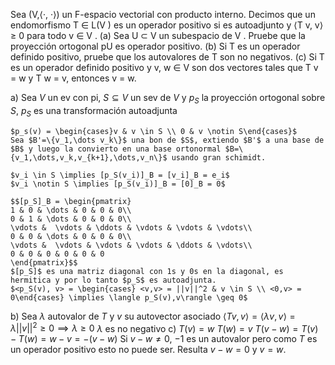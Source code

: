 Sea (V,⟨·, ·⟩) un F-espacio vectorial con producto interno. Decimos que un endomorfismo T ∈ L(V )
es un operador positivo si es autoadjunto y ⟨T v, v⟩ ≥ 0 para todo v ∈ V .
(a) Sea U ⊂ V un subespacio de V . Pruebe que la proyección ortogonal pU es operador positivo.
(b) Si T es un operador definido positivo, pruebe que los autovalores de T son no negativos.
(c) Si T es un operador definido positivo y v, w ∈ V son dos vectores tales que T v = w y T w = v,
entonces v = w.

a)
	Sea $V$ un ev con pi, $S \subseteq V$ un sev de $V$ y $p_S$ la proyección ortogonal sobre $S$, $p_S$ es una transformación autoadjunta

	$p_s(v) = \begin{cases}v & v \in S \\ 0 & v \notin S\end{cases}$
	Sea $B'=\{v_1,\dots v_k\}$ una bon de $S$, extiendo $B'$ a una base de $B$ y luego la convierto en una base ortonormal $B=\{v_1,\dots,v_k,v_{k+1},\dots,v_n\}$ usando gran schimidt.

	$v_i \in S \implies [p_S(v_i)]_B = [v_i]_B = e_i$
	$v_i \notin S \implies [p_S(v_i)]_B = [0]_B = 0$

	$$[p_S]_B = \begin{pmatrix} 
	1 & 0 & \dots & 0 & 0 & 0\\ 
	0 & 1 & \dots & 0 & 0 & 0\\ 
	\vdots &  \vdots & \ddots & \vdots & \vdots & \vdots\\ 
	0 & 0 & \dots & 0 & 0 & 0\\
	\vdots &  \vdots & \vdots & \vdots & \ddots & \vdots\\ 
	0 & 0 & 0 & 0 & 0 & 0
	\end{pmatrix}$$
	$[p_S]$ es una matriz diagonal con 1s y 0s en la diagonal, es hermitica y por lo tanto $p_S$ es autoadjunta.
	$<p_S(v), v> = \begin{cases} <v,v> = ||v||^2 & v \in S \\ <0,v> = 0\end{cases} \implies \langle p_S(v),v\rangle \geq 0$
b)
	Sea $\lambda$ autovalor de $T$ y $v$ su autovector asociado
	$\langle Tv, v \rangle = \langle \lambda v,v\rangle = \lambda||v||^2 \geq 0 \implies \lambda \geq 0$
	$\lambda$ es no negativo
c)
	$T(v)=w$
	$T(w)=v$
	$T(v-w)=T(v)-T(w)=w-v=-(v-w)$
	Si $v-w\neq 0$, $-1$ es un autovalor pero como $T$ es un operador positivo esto no puede ser.
	Resulta $v-w = 0$ y $v=w$.
